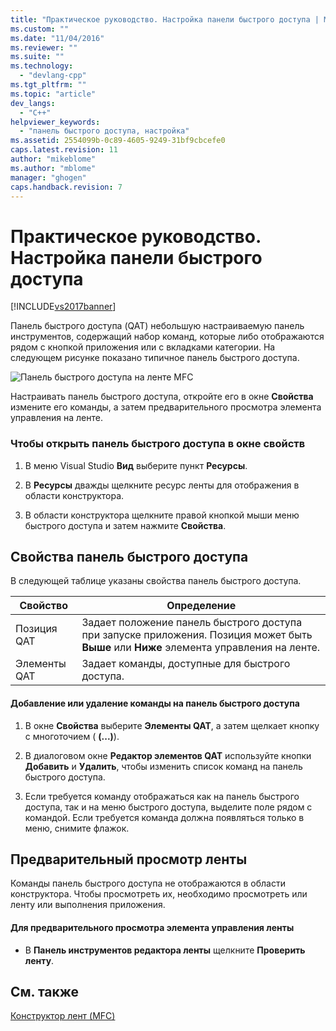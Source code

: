 ```yaml
---
title: "Практическое руководство. Настройка панели быстрого доступа | Microsoft Docs"
ms.custom: ""
ms.date: "11/04/2016"
ms.reviewer: ""
ms.suite: ""
ms.technology: 
  - "devlang-cpp"
ms.tgt_pltfrm: ""
ms.topic: "article"
dev_langs: 
  - "C++"
helpviewer_keywords: 
  - "панель быстрого доступа, настройка"
ms.assetid: 2554099b-0c89-4605-9249-31bf9cbcefe0
caps.latest.revision: 11
author: "mikeblome"
ms.author: "mblome"
manager: "ghogen"
caps.handback.revision: 7
---
```

# Практическое руководство. Настройка панели быстрого доступа
[!INCLUDE[vs2017banner](../assembler/inline/includes/vs2017banner.md)]

Панель быстрого доступа \(QAT\) небольшую настраиваемую панель инструментов, содержащий набор команд, которые либо отображаются рядом с кнопкой приложения или с вкладками категории.  На следующем рисунке показано типичное панель быстрого доступа.  
  
 ![Панель быстрого доступа на ленте MFC](../mfc/media/quick_access_toolbar.png "Quick\_Access\_Toolbar")  
  
 Настраивать панель быстрого доступа, откройте его в окне **Свойства** измените его команды, а затем предварительного просмотра элемента управления на ленте.  
  
### Чтобы открыть панель быстрого доступа в окне свойств  
  
1.  В меню Visual Studio **Вид** выберите пункт **Ресурсы**.  
  
2.  В **Ресурсы** дважды щелкните ресурс ленты для отображения в области конструктора.  
  
3.  В области конструктора щелкните правой кнопкой мыши меню быстрого доступа и затем нажмите **Свойства**.  
  
## Свойства панель быстрого доступа  
 В следующей таблице указаны свойства панель быстрого доступа.  
  
|Свойство|Определение|  
|--------------|-----------------|  
|Позиция QAT|Задает положение панель быстрого доступа при запуске приложения.  Позиция может быть **Выше** или **Ниже** элемента управления на ленте.|  
|Элементы QAT|Задает команды, доступные для быстрого доступа.|  
  
#### Добавление или удаление команды на панель быстрого доступа  
  
1.  В окне **Свойства** выберите **Элементы QAT**, а затем щелкает кнопку с многоточием \( **\(...\)**\).  
  
2.  В диалоговом окне **Редактор элементов QAT** используйте кнопки **Добавить** и **Удалить**, чтобы изменить список команд на панель быстрого доступа.  
  
3.  Если требуется команду отображаться как на панель быстрого доступа, так и на меню быстрого доступа, выделите поле рядом с командой.  Если требуется команда должна появляться только в меню, снимите флажок.  
  
## Предварительный просмотр ленты  
 Команды панель быстрого доступа не отображаются в области конструктора.  Чтобы просмотреть их, необходимо просмотреть или ленту или выполнения приложения.  
  
#### Для предварительного просмотра элемента управления ленты  
  
-   В **Панель инструментов редактора ленты** щелкните **Проверить ленту**.  
  
## См. также  
 [Конструктор лент \(MFC\)](../mfc/ribbon-designer-mfc.md)